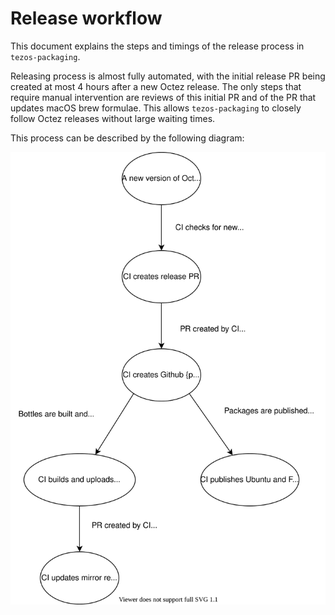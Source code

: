 <!--
   - SPDX-FileCopyrightText: 2021 TQ Tezos <https://tqtezos.com/>
   -
   - SPDX-License-Identifier: LicenseRef-MIT-TQ
   -->
# Release workflow

This document explains the steps and timings of the release process in `tezos-packaging`.

Releasing process is almost fully automated, with the initial release PR being created
at most 4 hours after a new Octez release. The only steps that require manual intervention
are reviews of this initial PR and of the PR that updates macOS brew formulae.
This allows `tezos-packaging` to closely follow Octez releases without large waiting times.

This process can be described by the following diagram:
<!-- Use draw.io to edit this graph -->
![release-graph](./release-graph.svg)
